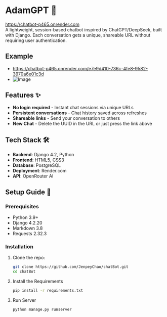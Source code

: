 # AdamGPT 🤖
https://chatbot-p465.onrender.com<br>
A lightweight, session-based chatbot inspired by ChatGPT/DeepSeek, built with Django. Each conversation gets a unique, shareable URL without requiring user authentication.

## Example

- https://chatbot-p465.onrender.com/e7e9d410-736c-4fe8-9582-3970a6e01c3d
- ![Image](https://github.com/user-attachments/assets/f4da4b4d-6913-4423-b3ed-8e3482d0edf5)

## Features ✨

- **No login required** - Instant chat sessions via unique URLs
- **Persistent conversations** - Chat history saved across refreshes
- **Shareable links** - Send your conversation to others
- **New Chat** - Delete the UUID in the URL or just press the link above

## Tech Stack 🛠️

- **Backend**: Django 4.2, Python
- **Frontend**: HTML5, CSS3
- **Database**: PostgreSQL
- **Deployment**: Render.com
- **API**: OpenRouter AI

## Setup Guide 🚀

### Prerequisites
- Python 3.9+
- Django 4.2.20
- Markdown 3.8
- Requests 2.32.3



### Installation
1. Clone the repo:
   ```bash
   git clone https://github.com/JenpeyChao/chatBot.git
   cd chatBot
   
   ```
2. Install the Requirements
   ```bash
   pip install -r requirements.txt
   ```
3. Run Server
   ```bash
   python manage.py runserver
   ```

